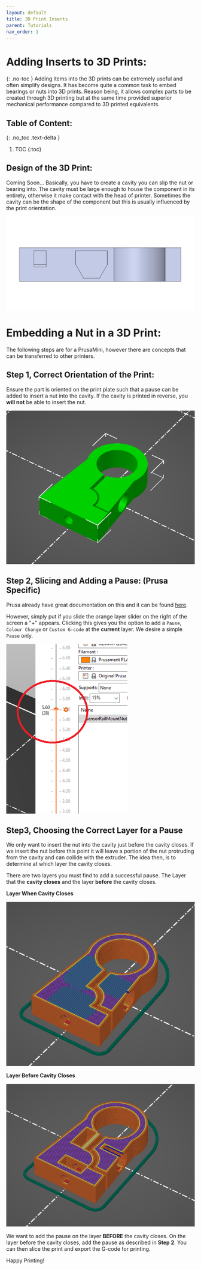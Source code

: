 ```yaml
---
layout: default
title: 3D Print Inserts
parent: Tutorials
nav_order: 1
---
```


# Adding Inserts to 3D Prints:
{: .no-toc }
Adding items into the 3D prints can be extremely useful and often simplify designs.
It has become quite a common task to embed bearings or nuts into 3D prints. Reason being, it allows complex parts to be created through 3D printing but at the same time provided superior mechanical performance compared to 3D printed equivalents.

## Table of Content:
{: .no_toc .text-delta }

1. TOC
{:toc}

## Design of the 3D Print:
Coming Soon... Basically, you have to create a cavity you can slip the nut or bearing into. The cavity must be large enough to house the component in its entirety, otherwise it make contact with the head of printer. Sometimes the cavity can be the shape of the component but this is usually influenced by the print orientation.

![DCavity](../../Images/Tutorials/NutInsert/NutCavity.PNG)

# Embedding a Nut in a 3D Print:
The following steps are for a PrusaMini, however there are concepts that can be transferred to other printers.

## Step 1, Correct Orientation of the Print:
Ensure the part is oriented on the print plate such that a pause can be added to insert a nut into the cavity. If the cavity is printed in reverse, you **will not** be able to insert the nut.

![h](../../Images/Tutorials/NutInsert/SRMNI-Orientation.PNG)

## Step 2, Slicing and Adding a Pause: (Prusa Specific)
Prusa already have great documentation on this and it can be found [here](https://help.prusa3d.com/article/insert-pause-or-custom-g-code-at-layer_120490).

However, simply put if you slide the orange layer slider on the right of the screen a "+" appears. Clicking this gives you the option to add a `Pause`, `Colour Change` or `Custom G-code` at the **current** layer. We desire a simple `Pause` only.

![Slider](../../Images/Tutorials/NutInsert/Pause.PNG)

## Step3, Choosing the Correct Layer for a Pause
We only want to insert the nut into the cavity just before the cavity closes. If we insert the nut before this point it will leave a portion of the nut protruding from the cavity and can collide with the extruder. The idea then, is to determine at which layer the cavity closes.

There are two layers you must find to add a successful pause. The Layer that the **cavity closes** and the layer **before** the cavity closes.

**Layer When Cavity Closes**

![After](../../Images/Tutorials/NutInsert/SRMNI-LayerAfterInsert.PNG)

**Layer Before Cavity Closes**

![Before](../../Images/Tutorials/NutInsert/SRMNI-LayerBEFOREInsert.PNG)

We want to add the pause on the layer **BEFORE** the cavity closes. On the layer before the cavity closes, add the pause as described in **Step 2**.
You can then slice the print and export the G-code for printing.

Happy Printing!
